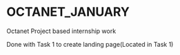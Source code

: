 # OCTANET_JANUARY
Octanet Project based internship work

Done with Task 1 to create landing page(Located in Task 1)
